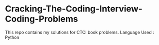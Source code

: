 # Cracking-The-Coding-Interview-Coding-Problems
This repo contains my solutions for CTCI book problems.
Language Used : Python
